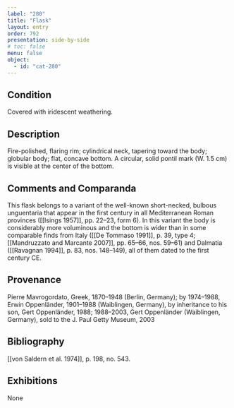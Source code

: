 ```yaml
---
label: "280"
title: "Flask"
layout: entry
order: 792
presentation: side-by-side
# toc: false
menu: false
object:
  - id: "cat-280"
---
```


## Condition

Covered with iridescent weathering.

## Description

Fire-polished, flaring rim; cylindrical neck, tapering toward the body; globular body; flat, concave bottom. A circular, solid pontil mark (W. 1.5 cm) is visible at the center of the bottom.

## Comments and Comparanda

This flask belongs to a variant of the well-known short-necked, bulbous unguentaria that appear in the first century in all Mediterranean Roman provinces ([[Isings 1957]], pp. 22–23, form 6). In this variant the body is considerably more voluminous and the bottom is wider than in some comparable finds from Italy ([[De Tommaso 1991]], p. 39, type 4; [[Mandruzzato and Marcante 2007]], pp. 65–66, nos. 59–61) and Dalmatia ([[Ravagnan 1994]], p. 83, nos. 148–149), all of them dated to the first century CE.

## Provenance

Pierre Mavrogordato, Greek, 1870–1948 (Berlin, Germany); by 1974–1988, Erwin Oppenländer, 1901–1988 (Waiblingen, Germany), by inheritance to his son, Gert Oppenländer, 1988; 1988–2003, Gert Oppenländer (Waiblingen, Germany), sold to the J. Paul Getty Museum, 2003

## Bibliography

[[von Saldern et al. 1974]], p. 198, no. 543.

## Exhibitions

None